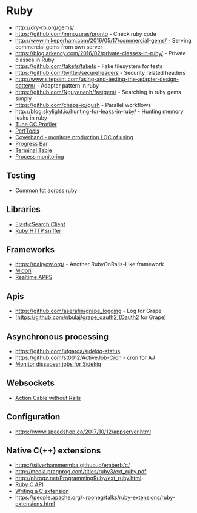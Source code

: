 # Ruby

* http://dry-rb.org/gems/
* https://github.com/mmozuras/pronto - Check ruby code
* http://www.mikeperham.com/2016/05/17/commercial-gems/ - Serving commercial gems from own server
* https://blog.arkency.com/2016/02/private-classes-in-ruby/ - Private classes in Ruby
* https://github.com/fakefs/fakefs - Fake filesystem for tests
* https://github.com/twitter/secureheaders - Security related headers
* http://www.sitepoint.com/using-and-testing-the-adapter-design-pattern/ - Adapter pattern in ruby
* https://github.com/Nguyenanh/fastgem/ - Searching in ruby gems simply
* https://github.com/chaps-io/gush - Parallel workflows
* http://blog.skylight.io/hunting-for-leaks-in-ruby/ - Hunting memory leaks in ruby
* [Tune GC Profiler](https://github.com/bear-metal/tunemygc)
* [PerfTools](https://github.com/tmm1/perftools.rb)
* [Coverband - monitore production LOC of using](https://github.com/danmayer/coverband)
* [Progress Bar](https://github.com/jfelchner/ruby-progressbar)
* [Terminal Table](https://github.com/tj/terminal-table)
* [Process monitoring](https://github.com/kostya/eye)

## Testing

* [Common fct across ruby](http://lizabinante.com/blog/testing-common-functionality-in-ruby/)

## Libraries

* [ElasticSearch Client](https://github.com/toptal/chewy)
* [Ruby HTTP sniffer](https://github.com/aderyabin/sniffer)

## Frameworks

* https://pakyow.org/ - Another RubyOnRails-Like framework
* [Midori](https://github.com/heckpsi-lab/em-midori)
* [Realtime APPS](https://github.com/firehoseio/firehose)

## Apis

* https://github.com/aserafin/grape_logging - Log for Grape
* [https://github.com/nbulaj/grape_oauth2](Oauth2 for Grape)

## Asynchronous processing

* https://github.com/utgarda/sidekiq-status
* https://github.com/st0012/ActiveJob-Cron - cron for AJ
* [Monitor dissapear jobs for Sidekiq](https://github.com/twonegatives/attentive_sidekiq)

## Websockets

* [Action Cable without Rails](https://github.com/palkan/litecable)

## Configuration

* https://www.speedshop.co/2017/10/12/appserver.html

## Native C(++) extensions

* https://silverhammermba.github.io/emberb/c/
* http://media.pragprog.com/titles/ruby3/ext_ruby.pdf
* http://phrogz.net/ProgrammingRuby/ext_ruby.html
* [Ruby C API](https://silverhammermba.github.io/emberb/c/)
* [Writing a C extension](https://www.xavierriley.co.uk/writing-a-c-extension-for-ruby-in-2016/)
* https://people.apache.org/~rooneg/talks/ruby-extensions/ruby-extensions.html

